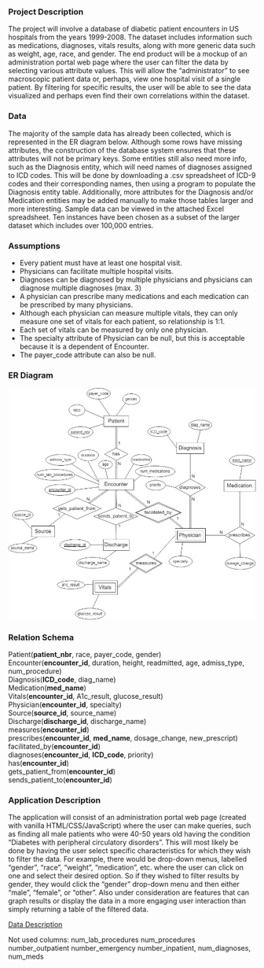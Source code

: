 ### Project Description
The project will involve a database of diabetic patient encounters in US hospitals from the years 1999-2008. The dataset includes information such as medications, diagnoses, vitals results, along with more generic data such as weight, age, race, and gender. The end product will be a mockup of an administration portal web page where the user can filter the data by selecting various attribute values. This will allow the “administrator” to see macroscopic patient data or, perhaps, view one hospital visit of a single patient. By filtering for specific results, the user will be able to see the data visualized and perhaps even find their own correlations within the dataset.

### Data
The majority of the sample data has already been collected, which is represented in the ER diagram below. Although some rows have missing attributes, the construction of the database system ensures that these attributes will not be primary keys. Some entities still also need more info, such as the Diagnosis entity, which will need names of diagnoses assigned to ICD codes. This will be done by downloading a .csv spreadsheet of ICD-9 codes and their corresponding names, then using a program to populate the Diagnosis entity table. Additionally, more attributes for the Diagnosis and/or Medication entities may be added manually to make those tables larger and more interesting. Sample data can be viewed in the attached Excel spreadsheet. Ten instances have been chosen as a subset of the larger dataset which includes over 100,000 entries.

### Assumptions
* Every patient must have at least one hospital visit.
* Physicians can facilitate multiple hospital visits.
* Diagnoses can be diagnosed by multiple physicians and physicians can diagnose multiple diagnoses (max. 3)
* A physician can prescribe many medications and each medication can be prescribed by many physicians.
* Although each physician can measure multiple vitals, they can only measure one set of vitals for each patient, so relationship is 1:1.
* Each set of vitals can be measured by only one physician.
* The specialty attribute of Physician can be null, but this is acceptable because it is a dependent of Encounter.
* The payer_code attribute can also be null.

### ER Diagram

<img src="er_diagram.png">

### Relation Schema
Patient(**patient_nbr**, race, payer_code, gender) <br>
Encounter(**encounter_id**, duration, height, readmitted, age, admiss_type, num_procedure)<br>
Diagnosis(**ICD_code**, diag_name) <br>
Medication(**med_name**) <br>
Vitals(**encounter_id**, A1c_result, glucose_result) <br>
Physician(**encounter_id**, specialty) <br>
Source(**source_id**, source_name) <br>
Discharge(**discharge_id**, discharge_name) <br>
measures(**encounter_id**) <br>
prescribes(**encounter_id**, **med_name**, dosage_change, new_prescript) <br>
facilitated_by(**encounter_id**) <br>
diagnoses(**encounter_id**, **ICD_code**, priority) <br>
has(**encounter_id**) <br>
gets_patient_from(**encounter_id**) <br>
sends_patient_to(**encounter_id**) <br>

### Application Description
The application will consist of an administration portal web page (created with vanilla HTML/CSS/JavaScript) where the user can make queries, such as finding all male patients who were 40-50 years old having the condition “Diabetes with peripheral circulatory disorders”. This will most likely be done by having the user select specific characteristics for which they wish to filter the data. For example, there would be drop-down menus, labelled “gender”, “race”, “weight”, “medication”, etc. where the user can click on one and select their desired option. So if they wished to filter results by gender, they would click the “gender” drop-down menu and then either “male”, “female”, or “other”. Also under consideration are features that can graph results or display the data in a more engaging user interaction than simply returning a table of the filtered data.

<a href="https://www.hindawi.com/journals/bmri/2014/781670/">Data Description</a>

Not used columns: num_lab_procedures num_procedures number_outpatient number_emergency number_inpatient, num_diagnoses, num_meds

